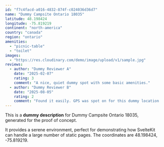 ```yaml
---
id: "f7c4facd-a016-4832-874f-c024036d36d7"
name: "Dummy Campsite Ontario 18035"
latitude: 48.198424
longitude: -75.819219
continent: "north-america"
country: "canada"
region: "ontario"
amenities:
  - "picnic-table"
  - "toilet"
images:
  - "https://res.cloudinary.com/demo/image/upload/v1/sample.jpg"
reviews:
  - author: "Dummy Reviewer A"
    date: "2025-02-07"
    rating: 3
    comment: "A nice, quiet dummy spot with some basic amenities."
  - author: "Dummy Reviewer B"
    date: "2025-08-05"
    rating: 2
    comment: "Found it easily. GPS was spot on for this dummy location."
---
```


This is a **dummy description** for Dummy Campsite Ontario 18035, generated for the proof of concept.

It provides a serene environment, perfect for demonstrating how SvelteKit can handle a large number of static pages. The coordinates are 48.198424, -75.819219.
